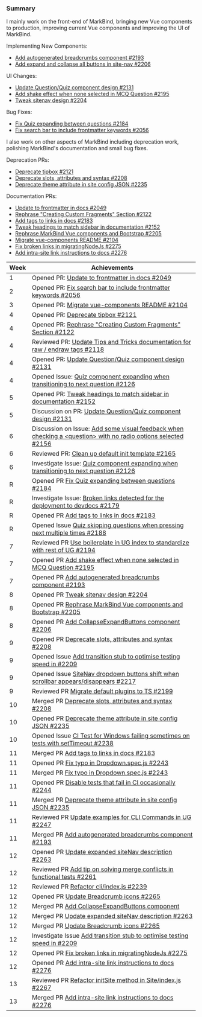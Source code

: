### Summary

I mainly work on the front-end of MarkBind, bringing new Vue components to production, improving current Vue components and improving the UI of MarkBind.

Implementing New Components:
- [Add autogenerated breadcrumbs component #2193](https://github.com/MarkBind/markbind/pull/2193)
- [Add expand and collapse all buttons in site-nav #2206](https://github.com/MarkBind/markbind/pull/2206)

UI Changes:
- [Update Question/Quiz component design #2131](https://github.com/MarkBind/markbind/pull/2131)
- [Add shake effect when none selected in MCQ Question #2195](https://github.com/MarkBind/markbind/pull/2195)
- [Tweak sitenav design #2204](https://github.com/MarkBind/markbind/pull/2204)

Bug Fixes:
- [Fix Quiz expanding between questions #2184](https://github.com/MarkBind/markbind/pull/2184)
- [Fix search bar to include frontmatter keywords #2056](https://github.com/MarkBind/markbind/pull/2056)

I also work on other aspects of MarkBind including deprecation work, polishing MarkBind's documentation and small bug fixes.

Deprecation PRs:
- [Deprecate tipbox #2121](https://github.com/MarkBind/markbind/pull/2121)
- [Deprecate slots, attributes and syntax #2208](https://github.com/MarkBind/markbind/pull/2208)
- [Deprecate theme attribute in site config JSON #2235](https://github.com/MarkBind/markbind/pull/2235)

Documentation PRs:
- [Update to frontmatter in docs #2049](https://github.com/MarkBind/markbind/pull/2049)
- [Rephrase "Creating Custom Fragments" Section #2122](https://github.com/MarkBind/markbind/pull/2122)
- [Add tags to links in docs #2183](https://github.com/MarkBind/markbind/pull/2183)
- [Tweak headings to match sidebar in documentation #2152](https://github.com/MarkBind/markbind/pull/2152)
- [Rephrase MarkBind Vue components and Bootstrap #2205](https://github.com/MarkBind/markbind/pull/2205)
- [Migrate vue-components README #2104](https://github.com/MarkBind/markbind/pull/2104)
- [Fix broken links in migratingNodeJs #2275](https://github.com/MarkBind/markbind/pull/2275)
- [Add intra-site link instructions to docs #2276](https://github.com/MarkBind/markbind/pull/2276)

| Week | Achievements |
| ---- | ------------ |
| 1 | Opened PR: [Update to frontmatter in docs #2049](https://github.com/MarkBind/markbind/pull/2049) |
| 2 | Opened PR: [Fix search bar to include frontmatter keywords #2056](https://github.com/MarkBind/markbind/pull/2056) |
| 3 | Opened PR: [Migrate vue-components README #2104](https://github.com/MarkBind/markbind/pull/2104) |
| 4 | Opened PR: [Deprecate tipbox #2121](https://github.com/MarkBind/markbind/pull/2121) |
| 4 | Opened PR: [Rephrase "Creating Custom Fragments" Section #2122](https://github.com/MarkBind/markbind/pull/2122) |
| 4 | Reviewed PR: [Update Tips and Tricks documentation for raw / endraw tags #2118](https://github.com/MarkBind/markbind/pull/2118) |
| 4 | Opened PR: [Update Question/Quiz component design #2131](https://github.com/MarkBind/markbind/pull/2131) |
| 4 | Opened Issue: [Quiz component expanding when transitioning to next question #2126](https://github.com/MarkBind/markbind/issues/2126) |
| 5 | Opened PR: [Tweak headings to match sidebar in documentation #2152](https://github.com/MarkBind/markbind/pull/2152)
| 5 | Discussion on PR: [Update Question/Quiz component design #2131](https://github.com/MarkBind/markbind/pull/2131)
| 6 | Discussion on Issue: [Add some visual feedback when checking a \<question> with no radio options selected #2156](https://github.com/MarkBind/markbind/issues/2156)
| 6 | Reviewed PR: [Clean up default init template #2165](https://github.com/MarkBind/markbind/pull/2165)
| 6 | Investigate Issue: [Quiz component expanding when transitioning to next question #2126](https://github.com/MarkBind/markbind/issues/2126) |
| R | Opened PR [Fix Quiz expanding between questions #2184](https://github.com/MarkBind/markbind/pull/2184)
| R | Investigate Issue: [Broken links detected for the deployment to devdocs #2179](https://github.com/MarkBind/markbind/issues/2179)
| R | Opened PR [Add tags to links in docs #2183](https://github.com/MarkBind/markbind/pull/2183)
| R | Opened Issue [Quiz skipping questions when pressing next multiple times #2188](https://github.com/MarkBind/markbind/issues/2188)
| 7 | Reviewed PR [Use boilerplate in UG index to standardize with rest of UG #2194](https://github.com/MarkBind/markbind/pull/2194)
| 7 | Opened PR [Add shake effect when none selected in MCQ Question #2195](https://github.com/MarkBind/markbind/pull/2195)
| 7 | Opened PR [Add autogenerated breadcrumbs component #2193](https://github.com/MarkBind/markbind/pull/2193)
| 8 | Opened PR [Tweak sitenav design #2204](https://github.com/MarkBind/markbind/pull/2204)
| 8 | Opened PR [Rephrase MarkBind Vue components and Bootstrap #2205](https://github.com/MarkBind/markbind/pull/2205)
| 8 | Opened PR [Add CollapseExpandButtons component #2206](https://github.com/MarkBind/markbind/pull/2206)
| 9 | Opened PR [Deprecate slots, attributes and syntax #2208](https://github.com/MarkBind/markbind/pull/2208)
| 9 | Opened Issue [Add transition stub to optimise testing speed in #2209](https://github.com/MarkBind/markbind/issues/2209)
| 9 | Opened Issue [SiteNav dropdown buttons shift when scrollbar appears/disappears #2217](https://github.com/MarkBind/markbind/issues/2217)
| 9 | Reviewed PR [Migrate default plugins to TS #2199](https://github.com/MarkBind/markbind/pull/2199)
| 10 | Merged PR [Deprecate slots, attributes and syntax #2208](https://github.com/MarkBind/markbind/pull/2208)
| 10 | Opened PR [Deprecate theme attribute in site config JSON #2235](https://github.com/MarkBind/markbind/pull/2235)
| 10 | Opened Issue [CI Test for Windows failing sometimes on tests with setTimeout #2238](https://github.com/MarkBind/markbind/issues/2238)
| 11 | Merged PR [Add tags to links in docs #2183](https://github.com/MarkBind/markbind/pull/2183)
| 11 | Opened PR [Fix typo in Dropdown.spec.js #2243](https://github.com/MarkBind/markbind/pull/2243)
| 11 | Merged PR [Fix typo in Dropdown.spec.js #2243](https://github.com/MarkBind/markbind/pull/2243)
| 11 | Opened PR [Disable tests that fail in CI occasionally #2244](https://github.com/MarkBind/markbind/pull/2244)
| 11 | Merged PR [Deprecate theme attribute in site config JSON #2235](https://github.com/MarkBind/markbind/pull/2235)
| 11 | Reviewed PR [Update examples for CLI Commands in UG #2247](https://github.com/MarkBind/markbind/pull/2247)
| 11 | Merged PR [Add autogenerated breadcrumbs component #2193](https://github.com/MarkBind/markbind/pull/2193)
| 12 | Opened PR [Update expanded siteNav description #2263](https://github.com/MarkBind/markbind/pull/2263)
| 12 | Reviewed PR [Add tip on solving merge conflicts in functional tests #2261](https://github.com/MarkBind/markbind/pull/2261)
| 12 | Reviewed PR [Refactor cli/index.js #2239](https://github.com/MarkBind/markbind/pull/2239)
| 12 | Opened PR [Update Breadcrumb icons #2265](https://github.com/MarkBind/markbind/pull/2265)
| 12 | Merged PR [Add CollapseExpandButtons component](https://github.com/MarkBind/markbind/pull/2206)
| 12 | Merged PR [Update expanded siteNav description #2263](https://github.com/MarkBind/markbind/pull/2263)
| 12 | Merged PR [Update Breadcrumb icons #2265](https://github.com/MarkBind/markbind/pull/2265)
| 12 | Investigate Issue [Add transition stub to optimise testing speed in #2209](https://github.com/MarkBind/markbind/issues/2209)
| 12 | Opened PR [Fix broken links in migratingNodeJs #2275](https://github.com/MarkBind/markbind/pull/2275)
| 12 | Opened PR [Add intra-site link instructions to docs #2276](https://github.com/MarkBind/markbind/pull/2276)
| 13 | Reviewed PR [Refactor initSite method in Site/index.js #2267](https://github.com/MarkBind/markbind/pull/2267)
| 13 | Merged PR [Add intra-site link instructions to docs #2276](https://github.com/MarkBind/markbind/pull/2276)
